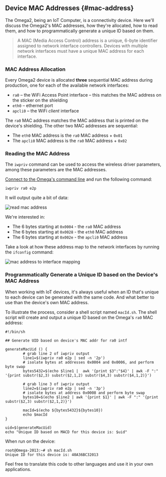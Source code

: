 ## Device MAC Addresses {#mac-address}

The Omega2, being an IoT Computer, is a connectivity device. Here we'll discuss the Omega2's MAC addresses, how they're allocated, how to read them, and how to programmatically generate a unique ID based on them.

> A MAC (Media Access Control) address is a unique, 6-byte identifier assigned to network interface controllers. Devices with multiple network interfaces must have a unique MAC address for each interface.

### MAC Address Allocation

Every Omega2 device is allocated **three** sequential MAC address during production, one for each of the available network interfaces:

* `ra0` – the WiFi Access Point interface – this matches the MAC address on the sticker on the shielding
* `eth0` – ethernet port
* `apcli0` – the WiFi *client* interface

The `ra0` MAC address matches the MAC address that is printed on the device's shielding. The other two MAC addresses are sequential: 

* The `eth0` MAC address is the `ra0` MAC address + `0x01`
* The `apcli0` MAC address is the `ra0` MAC address + `0x02`

### Reading the MAC Address

The `iwpriv` command can be used to access the wireless driver parameters, among these parameters are the MAC addresses. 

[Connect to the Omega's command line](#connecting-to-the-omega-terminal) and run the following command:

```
iwpriv ra0 e2p
```

It will output quite a bit of data:

![read mac address](https://raw.githubusercontent.com/OnionIoT/Onion-Docs/master/Omega2/Documentation/Doing-Stuff/img/mac-address-read-iwpriv.png)

We're interested in:

* The 6 bytes starting at `0x0004` - the `ra0` MAC address
* The 6 bytes starting at `0x0028` - the `eth0` MAC address
* The 6 bytes starting at `0x002e` - the `apcli0` MAC address

Take a look at how these address map to the network interfaces by running the `ifconfig` command:

![mac address to interface mapping](https://raw.githubusercontent.com/OnionIoT/Onion-Docs/master/Omega2/Documentation/Doing-Stuff/img/mac-address-to-interface.png)


### Programmatically Generate a Unique ID based on the Device's MAC Address

When working with IoT devices, it's always useful when an ID that's unique to each device can be generated with the same code. And what better to use than the device's own MAC address.

To illustrate the process, consider a shell script named `macId.sh`. The shell script will create and output a unique ID based on the Omega's `ra0` MAC address:

```
#!/bin/sh

## Generate UID based on device's MAC addr for ra0 intf

generateMacUid () {
        # grab line 2 of iwpriv output
        line1=$(iwpriv ra0 e2p | sed -n '2p')
        # isolate bytes at addresses 0x0004 and 0x0006, and perform byte swap
        bytes5432=$(echo $line1 |  awk '{print $3":"$4}' | awk -F ":" '{print substr($2,3) substr($2,1,2) substr($4,3) substr($4,1,2)}')

        # grab line 3 of iwpriv output
        line2=$(iwpriv ra0 e2p | sed -n '3p')
        # isolate bytes at address 0x0008 and perform byte swap
        bytes10=$(echo $line2 | awk '{print $1}' | awk -F ":" '{print substr($2,3) substr($2,1,2)}')

        macId=$(echo ${bytes5432}${bytes10})
        echo $macId
}

uid=$(generateMacUid)
echo "Unique ID based on MACD for this device is: $uid"
```

When run on the device:

```
root@Omega-2013:~# sh macId.sh                                                              
Unique ID for this device is: 40A36BC32013
```

Feel free to translate this code to other languages and use it in your own applications.

